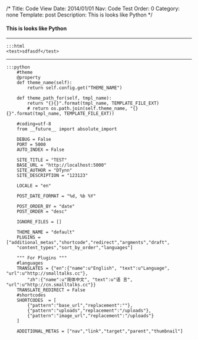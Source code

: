 /*
Title: Code View
Date: 2014/01/01
Nav: Code Test
Order: 0
Category: none
Template: post
Description: This is looks like Python
*/

#### This is looks like Python
***
	:::html
	<test>sdfasdf</test>
***

	:::python
	    #theme
	    @property
	    def theme_name(self):
	        return self.config.get("THEME_NAME")

	    def theme_path_for(self, tmpl_name):
	        return "{}{}".format(tmpl_name, TEMPLATE_FILE_EXT)
	        # return os.path.join(self.theme_name, "{}{}".format(tmpl_name, TEMPLATE_FILE_EXT))

		#coding=utf-8
		from __future__ import absolute_import

		DEBUG = False
		PORT = 5000
		AUTO_INDEX = False

		SITE_TITLE = "TEST"
		BASE_URL = "http://localhost:5000"
		SITE_AUTHOR = "DTynn"
		SITE_DESCRIPTION = "123123"

		LOCALE = "en"

		POST_DATE_FORMAT = "%d, %b %Y"

		POST_ORDER_BY = "date"
		POST_ORDER = "desc"

		IGNORE_FILES = []

		THEME_NAME = "default"
		PLUGINS = ["additional_metas","shortcode","redirect","argments","draft",
		"content_types","sort_by_order","languages"]

		""" For Plugins """
		#languages
		TRANSLATES = {"en":{"name":u"English", "text":u"Language", "url":u"http://smalltalks.cc"},
			"zh":{"name":u"简体中文", "text":u"语 言", "url":u"http://cn.smalltalks.cc"}}
		TRANSLATE_REDIRECT = False
		#shortcodes
		SHORTCODES  = [
		    {"pattern":"base_url","replacement":""},
		    {"pattern":"uploads","replacement":"/uploads"},
		    {"pattern":"image_url","replacement":"/uploads"}
		]

		ADDITIONAL_METAS = ["nav","link","target","parent","thumbnail"]
